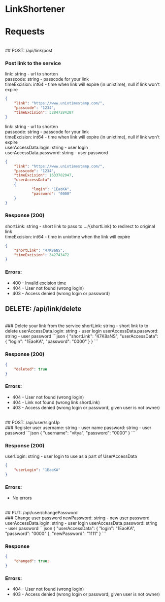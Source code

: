 # LinkShortener  

# Requests  
<br/>
## POST: /api/link/post  
<br/>

### Post link to the service  
link: string - url to shorten  
passcode: string - passcode for your link  
timeExcision: int64 - time when link will expire (in unixtime), null if link won't expire  
```json
{ 
  	"link": "https://www.unixtimestamp.com/",  
	"passcode": "1234",
  	"timeExcision": 32847284287 
}
```
  

link: string - url to shorten  
passcode: string - passcode for your link  
timeExcision: int64 - time when link will expire (in unixtime), null if link won't expire  
userAccessData.login: string - user login  
userAccessData.password: string - user password  
```json
{
	"link": "https://www.unixtimestamp.com/",
	"passcode": "1234",
 	"timeExcision": 1633702947,
  	"userAccessData": 
  	{
    		"login": "1EaoKA",	
    		"password": "0000"
  	}
}
```
  
  
### Response (200)
shortLink: string - short link to pass to .../{shortLink} to redirect to original link  
timeExcision: int64 - time in unixtime when the link will expire  
```json
{
	"shortLink": "47K8aNS",
	"timeExcision": 342743472
}
```
  
### Errors:
- 400 - Invalid excision time
- 404 - User not found (wrong login)
- 403 - Access denied (wrong login or password)


## DELETE: /api/link/delete  
<br/>
### Delete your link from the service  
shortLink: string - short link to to delete  
userAccessData.login: string - user login  
userAccessData.password: string - user password  
```json
{
	"shortLink": "47K8aNS",
  	"userAccessData": 
  	{
    		"login": "1EaoKA",
	    	"password": "0000"
  	}
}
```
  

### Response (200)
```json
{
	"deleted": true
}
```

### Errors:
- 404 - User not found (wrong login)
- 404 - Link not found (wrong link shortLink)
- 403 - Access denied (wrong login or password, given user is not owner)

<br/>
## POST: /api/user/signUp
<br/>
### Register user  
username: string - user name  
password: string - user password  
```json
{
  	"username": "vitya",
  	"password": "0000"
}
```

### Response (200)
userLogin: string - user login to use as a part of UserAccessData  
```json
{
	"userLogin": "1EaoKA"
}
```

### Errors:
- No errors

<br/>
## PUT: /api/user/changePassword
<br/>
### Change user password
newPassword: string - new user password  
userAccessData.login: string - user login  
userAccessData.password: string - user password  
```json
{
	"userAccessData":
	{
		"login": "1EaoKA",
		"password": "0000"
	},
	"newPassword": "1111"
}
```

### Response
```json
{
	"changed": true;
}
```

### Errors:
- 404 - User not found (wrong login)
- 403 - Access denied (wrong login or password, given user is not owner)
